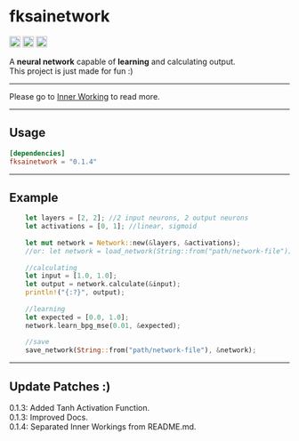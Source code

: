 **<h1>fksainetwork</h1>**

[<img alt="github" src="https://img.shields.io/badge/github-Felix1G/fksainetwork-8da0cb?style=for-the-badge&labelColor=555555&logo=github" height="20">](https://github.com/Felix1G/fksainetwork)
[<img alt="crates.io" src="https://img.shields.io/crates/v/fksainetwork.svg?style=for-the-badge&color=fc8d62&logo=rust" height="20">](https://crates.io/crates/fksainetwork)
[<img alt="docs.rs" src="https://img.shields.io/badge/docs.rs-fksainetwork-66c2a5?style=for-the-badge&labelColor=555555&logo=docs.rs" height="20">](https://docs.rs/fksainetwork)


A **neural network** capable of **learning** and calculating output.<br/>
This project is just made for fun :)<br/>

---
Please go to [Inner Working](github.com/Felix1G/fksainetwork/blob/main/INNERWORKINGS.md) to read more.

---
Usage
---
``````toml
[dependencies]
fksainetwork = "0.1.4"
``````

---
Example
---
``````rust
	let layers = [2, 2]; //2 input neurons, 2 output neurons
	let activations = [0, 1]; //linear, sigmoid
	
	let mut network = Network::new(&layers, &activations);
	//or: let network = load_network(String::from("path/network-file"));
	
	//calculating
	let input = [1.0, 1.0];
	let output = network.calculate(&input);
	println!("{:?}", output);
	
	//learning
	let expected = [0.0, 1.0];
	network.learn_bpg_mse(0.01, &expected);
	
	//save
	save_network(String::from("path/network-file"), &network);
``````
---
Update Patches :)
---
0.1.3: Added Tanh Activation Function.<br/>
0.1.3: Improved Docs.<br/>
0.1.4: Separated Inner Workings from README.md.
